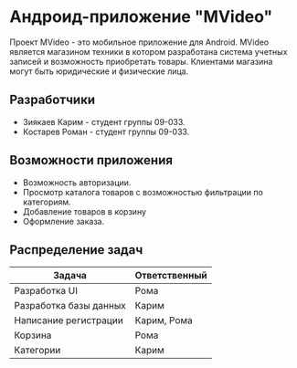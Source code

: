 

# Андроид-приложение "MVideo"

Проект MVideo - это мобильное приложение для Android. MVideo является магазином техники в котором разработана система учетных записей и возможность приобретать товары. Клиентами магазина могут быть юридические и физические лица.

## Разработчики
- Зиякаев Карим - студент группы 09-033.
- Костарев Роман - студент группы 09-033.

## Возможности приложения
- Возможность авторизации.
- Просмотр каталога товаров с возможностью фильтрации по категориям.
- Добавление товаров в корзину
- Оформление заказа.

## Распределение задач
| Задача              | Ответственный |
|---------------------|---------------|
| Разработка UI       | Рома   |
| Разработка базы данных | Карим |
| Написание регистрации    | Карим, Рома |
| Корзина | Рома |
| Категории |  Карим  |
